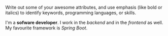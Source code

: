 Write out some of your awesome attributes, and use emphasis (like bold or italics) to identify keywords, programming languages, or skills. 

I'm a **sofware developer**. I work in the _backend_ and in the _frontend_ as well. My favourite framework is _*Spring Boot*_.
